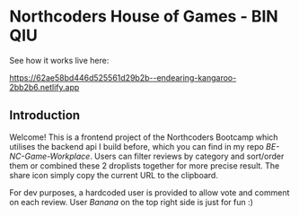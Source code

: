 # Northcoders House of Games - BIN QIU

See how it works live here:

https://62ae58bd446d525561d29b2b--endearing-kangaroo-2bb2b6.netlify.app

## Introduction

Welcome! This is a frontend project of the Northcoders Bootcamp which utilises the backend api I build before, which you can find in my repo _BE-NC-Game-Workplace_. Users can filter reviews by category and sort/order them or combined these 2 droplists together for more precise result. The share icon simply copy the current URL to the clipboard.

For dev purposes, a hardcoded user is provided to allow vote and comment on each review. User _Banana_ on the top right side is just for fun :)
